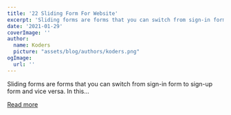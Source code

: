 ```yaml
---
title: '22 Sliding Form For Website'
excerpt: 'Sliding forms are forms that you can switch from sign-in form to sign-up form and vice versa. In this...'
date: '2021-01-29'
coverImage: ''
author:
  name: Koders
  picture: "assets/blog/authors/koders.png"
ogImage:
  url: ''
---
```


Sliding forms are forms that you can switch from sign-in form to sign-up form and vice versa. In this...

[Read more](https://dev.to/haycuoilennao19/22-sliding-form-for-website-3m8k)
